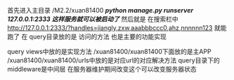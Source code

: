 首先进入主目录 /M2.2/xuan81400
***python manage.py runserver 127.0.0.1:2333 这样服务就可以被启动了***
然后就是
在搜索栏中 http://127.0.0.1:2333/?handles=jiangly,zxw,aaabbbccc0,ahz,nnnnnn123 
就能跑了
在 query目录放的是 访问的方法 也是主要的功能实现

query views中放的是实现方法
/xuan81400/xuan81400下面放的是主APP
/xuan81400/xuan81400/urls中放的是对应url的对应解决方法
query目录下的middleware是中间层 在服务器维护期间改变这个可以改变服务器状态
